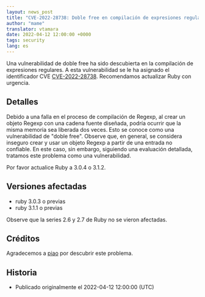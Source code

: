 ```yaml
---
layout: news_post
title: "CVE-2022-28738: Doble free en compilación de expresiones regulares"
author: "mame"
translator: vtamara
date: 2022-04-12 12:00:00 +0000
tags: security
lang: es
---
```


Una vulnerabilidad de doble free ha sido descubierta en la
compilación de expresiones regulares.
A esta vulnerabilidad se le ha asignado el identificador CVE
[CVE-2022-28738](https://nvd.nist.gov/vuln/detail/CVE-2022-28738).
Recomendamos actualizar Ruby con urgencia.

## Detalles

Debido a una falla en el proceso de compilación de Regexp,
al crear un objeto Regexp con una cadena fuente diseñada,
podría ocurrir que la misma memoria sea liberada dos veces.
Esto se conoce como una vulnerabilidad de "doble free".
Observe que, en general, se considera inseguro crear y usar un
objeto Regexp a partir de una entrada no confiable.  En este caso,
sin embargo, siguiendo una evaluación detallada, tratamos este
problema como una vulnerabilidad.

Por favor actualice Ruby a 3.0.4 o 3.1.2.

## Versiones afectadas

* ruby 3.0.3 o previas
* ruby 3.1.1 o previas

Observe que la series 2.6 y 2.7 de Ruby no se vieron afectadas.

## Créditos

Agradecemos a [piao](https://hackerone.com/piao?type=user) por descubrir
este problema.

## Historia

* Publicado originalmente el 2022-04-12 12:00:00 (UTC)
